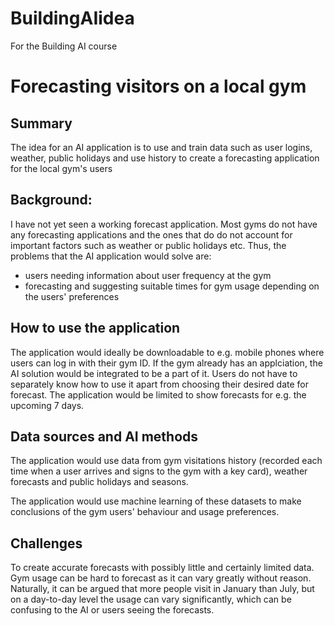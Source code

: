 # BuildingAIidea
For the Building AI course

# Forecasting visitors on a local gym

## Summary
The idea for an AI application is to use and train data such as user logins, weather, public holidays and use history to create a forecasting application for the local gym's users

## Background:

I have not yet seen a working forecast application. Most gyms do not have any forecasting applications and the ones that do do not account for important factors such as weather or public holidays etc. Thus, the problems that the AI application would solve are:

* users needing information about user frequency at the gym
* forecasting and suggesting suitable times for gym usage depending on the users' preferences

## How to use the application

The application would ideally be downloadable to e.g. mobile phones where users can log in with their gym ID. If the gym already has an applciation, the AI solution would be integrated to be a part of it. Users do not have to separately know how to use it apart from choosing their desired date for forecast. The application would be limited to show forecasts for e.g. the upcoming 7 days.

## Data sources and AI methods

The application would use data from gym visitations history (recorded each time when a user arrives and signs to the gym with a key card), weather forecasts and public holidays and seasons.

The application would use machine learning of these datasets to make conclusions of the gym users' behaviour and usage preferences.

## Challenges

To create accurate forecasts with possibly little and certainly limited data. Gym usage can be hard to forecast as it can vary greatly without reason. Naturally, it can be argued that more people visit in January than July, but on a day-to-day level the usage can vary significantly, which can be confusing to the AI or users seeing the forecasts.
